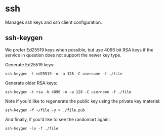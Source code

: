 # ssh

Manages ssh keys and ssh client configuration.

## ssh-keygen

We prefer Ed25519 keys when possible, but use 4096 bit RSA keys if the service
in question does not support the newer key type.

Generate Ed25519 keys:

```shell
ssh-keygen -t ed25519 -o -a 128 -C username -f ./file
```

Generate older RSA keys:

```shell
ssh-keygen -t rsa -b 4096 -o -a 128 -C username -f ./file
```

Note if you'd like to regenerate the public key using the private key material:

```shell
ssh-keygen -f ~/file -y > ./file.pub
```

And finally, if you'd like to see the randomart again:

```shell
ssh-keygen -lv -f ./file
```
